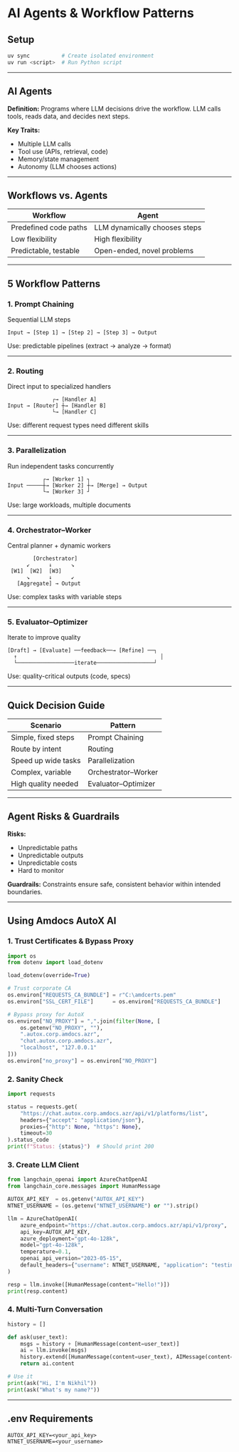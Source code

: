 # AI Agents & Workflow Patterns

## Setup
```bash
uv sync          # Create isolated environment
uv run <script>  # Run Python script
```

---

## AI Agents
**Definition:** Programs where LLM decisions drive the workflow. LLM calls tools, reads data, and decides next steps.

**Key Traits:**
- Multiple LLM calls
- Tool use (APIs, retrieval, code)
- Memory/state management
- Autonomy (LLM chooses actions)

---

## Workflows vs. Agents

| Workflow | Agent |
|----------|-------|
| Predefined code paths | LLM dynamically chooses steps |
| Low flexibility | High flexibility |
| Predictable, testable | Open-ended, novel problems |

---

## 5 Workflow Patterns

### 1. Prompt Chaining
Sequential LLM steps

```
Input → [Step 1] → [Step 2] → [Step 3] → Output
```
Use: predictable pipelines (extract → analyze → format)

---

### 2. Routing
Direct input to specialized handlers

```
              ┌→ [Handler A]
Input → [Router] ┼→ [Handler B]
              └→ [Handler C]
```
Use: different request types need different skills

---

### 3. Parallelization
Run independent tasks concurrently

```
           ┌→ [Worker 1] ┐
Input ─────┼→ [Worker 2] ┼→ [Merge] → Output
           └→ [Worker 3] ┘
```
Use: large workloads, multiple documents

---

### 4. Orchestrator–Worker
Central planner + dynamic workers

```
        [Orchestrator]
      ↙      ↓      ↘
 [W1]  [W2]  [W3]
      ↘      ↓      ↙
   [Aggregate] → Output
```
Use: complex tasks with variable steps

---

### 5. Evaluator–Optimizer
Iterate to improve quality

```
[Draft] → [Evaluate] ──feedback──→ [Refine] ──┐
  ↑                                             │
  └──────────────────iterate──────────────────┘
```
Use: quality-critical outputs (code, specs)

---

## Quick Decision Guide

| Scenario | Pattern |
|----------|---------|
| Simple, fixed steps | Prompt Chaining |
| Route by intent | Routing |
| Speed up wide tasks | Parallelization |
| Complex, variable | Orchestrator–Worker |
| High quality needed | Evaluator–Optimizer |

---

## Agent Risks & Guardrails

**Risks:**
- Unpredictable paths
- Unpredictable outputs
- Unpredictable costs
- Hard to monitor

**Guardrails:** Constraints ensure safe, consistent behavior within intended boundaries.

---

## Using Amdocs AutoX AI

### 1. Trust Certificates & Bypass Proxy
```python
import os
from dotenv import load_dotenv

load_dotenv(override=True)

# Trust corporate CA
os.environ["REQUESTS_CA_BUNDLE"] = r"C:\amdcerts.pem"
os.environ["SSL_CERT_FILE"]      = os.environ["REQUESTS_CA_BUNDLE"]

# Bypass proxy for AutoX
os.environ["NO_PROXY"] = ",".join(filter(None, [
    os.getenv("NO_PROXY", ""),
    ".autox.corp.amdocs.azr",
    "chat.autox.corp.amdocs.azr",
    "localhost", "127.0.0.1"
]))
os.environ["no_proxy"] = os.environ["NO_PROXY"]
```

### 2. Sanity Check
```python
import requests

status = requests.get(
    "https://chat.autox.corp.amdocs.azr/api/v1/platforms/list",
    headers={"accept": "application/json"},
    proxies={"http": None, "https": None},
    timeout=30
).status_code
print(f"Status: {status}")  # Should print 200
```

### 3. Create LLM Client
```python
from langchain_openai import AzureChatOpenAI
from langchain_core.messages import HumanMessage

AUTOX_API_KEY  = os.getenv("AUTOX_API_KEY")
NTNET_USERNAME = (os.getenv("NTNET_USERNAME") or "").strip()

llm = AzureChatOpenAI(
    azure_endpoint="https://chat.autox.corp.amdocs.azr/api/v1/proxy",
    api_key=AUTOX_API_KEY,
    azure_deployment="gpt-4o-128k",
    model="gpt-4o-128k",
    temperature=0.1,
    openai_api_version="2023-05-15",
    default_headers={"username": NTNET_USERNAME, "application": "testing-proxyapi"},
)

resp = llm.invoke([HumanMessage(content="Hello!")])
print(resp.content)
```

### 4. Multi-Turn Conversation
```python
history = []

def ask(user_text):
    msgs = history + [HumanMessage(content=user_text)]
    ai = llm.invoke(msgs)
    history.extend([HumanMessage(content=user_text), AIMessage(content=ai.content)])
    return ai.content

# Use it
print(ask("Hi, I'm Nikhil"))
print(ask("What's my name?"))
```

---

## .env Requirements
```
AUTOX_API_KEY=<your_api_key>
NTNET_USERNAME=<your_username>
```